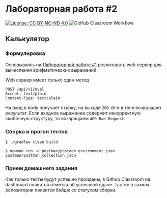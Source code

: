 # Лабораторная работа #2

[![License: CC BY-NC-ND 4.0](https://img.shields.io/badge/License-CC%20BY--NC--ND%204.0-lightgrey.svg)](https://creativecommons.org/licenses/by-nc-nd/4.0/)
![GitHub Classroom Workflow](../../workflows/GitHub%20Classroom%20Workflow/badge.svg?branch=master)

## Калькулятор

### Формулировка

Основываясь на [Лабораторной работе #1](https://github.com/Romanow-Education/homework1-template) реализовать web сервер
для вычисления арифметических выражений.

Web сервер имеет только один метод

```http request
POST /api/v1/eval
Accept: text/plain
Content-Type: text/plain
```

На вход в body получает строку, на выходе `200 OK` и в теле возвращает результат. Если входное выражение содержит
некорректную скобочную структуру, то возвращаем `400 Bad Request`.

### Сборка и прогон тестов

```shell
$ ./gradlew clean build

$ newman run -e postman/postman_environment.json postman/postman_collection.json
```

### Прием домашнего задания

Как только тесты будут успешно пройдены, в Github Classroom на dashboard появится отметка об успешной сдаче. Так же в
самом репозитории появится бейдж со статусом сборки.